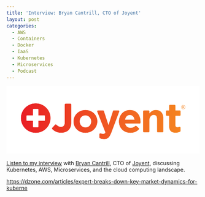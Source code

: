 ```yaml
---
title: 'Interview: Bryan Cantrill, CTO of Joyent'
layout: post
categories:
  - AWS
  - Containers
  - Docker
  - IaaS
  - Kubernetes
  - Microservices
  - Podcast
---
```

![Joyent](/wp-content/uploads/2018/02/L3CnsFFWx4OJFUp2C7uUWA-joyentLogo-e1519674835600.png)

<a href="https://dzone.com/articles/expert-breaks-down-key-market-dynamics-for-kuberne" rel="noopener" target="_blank">Listen to my interview</a> with <a href="https://twitter.com/bcantrill" target="_blank" rel="noopener">Bryan Cantrill</a>, CTO of <a href="https://www.joyent.com/" target="_blank" rel="noopener">Joyent</a>, discussing Kubernetes, AWS, Microservices, and the cloud computing landscape.
  
https://dzone.com/articles/expert-breaks-down-key-market-dynamics-for-kuberne